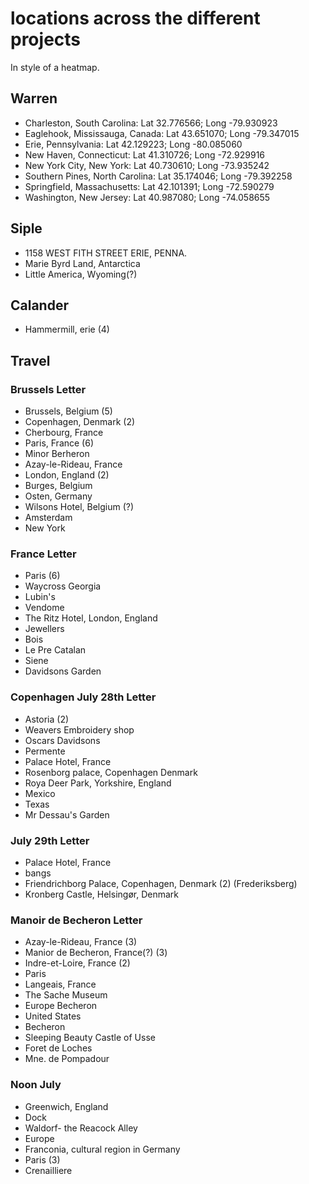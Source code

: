 # locations across the different projects

In style of a heatmap.

## Warren
- Charleston, South Carolina:
Lat 32.776566; Long -79.930923
- Eaglehook, Mississauga, Canada:
Lat 43.651070; Long -79.347015
- Erie, Pennsylvania:
Lat 42.129223; Long -80.085060
- New Haven, Connecticut:
Lat 41.310726; Long -72.929916
- New York City, New York:
Lat 40.730610; Long -73.935242
- Southern Pines, North Carolina:
Lat 35.174046; Long -79.392258
- Springfield, Massachusetts:
Lat 42.101391; Long -72.590279
- Washington, New Jersey:
Lat 40.987080; Long -74.058655

## Siple
- 1158 WEST FITH STREET
ERIE, PENNA.
- Marie Byrd Land, Antarctica
- Little America, Wyoming(?)

## Calander

- Hammermill, erie (4)

## Travel
### Brussels Letter
- Brussels, Belgium (5)
- Copenhagen, Denmark (2)
- Cherbourg, France
- Paris, France (6)
- Minor Berheron
- Azay-le-Rideau, France
- London, England (2)
- Burges, Belgium
- Osten, Germany
- Wilsons Hotel, Belgium (?)
- Amsterdam
- New York

### France Letter

- Paris (6)
- Waycross Georgia
- Lubin's
- Vendome
- The Ritz Hotel, London, England
- Jewellers
- Bois
- Le Pre Catalan
- Siene
- Davidsons Garden

### Copenhagen July 28th Letter

- Astoria (2)
- Weavers Embroidery shop
- Oscars Davidsons
- Permente
- Palace Hotel, France
- Rosenborg palace, Copenhagen Denmark
- Roya Deer Park, Yorkshire, England
- Mexico
- Texas
- Mr Dessau's Garden

### July 29th Letter

- Palace Hotel, France
- bangs
- Friendrichborg Palace, Copenhagen, Denmark (2) (Frederiksberg)
- Kronberg Castle, Helsingør, Denmark

### Manoir de Becheron Letter

- Azay-le-Rideau, France (3)
- Manior de Becheron, France(?) (3)
- Indre-et-Loire, France (2)
- Paris
- Langeais, France
- The Sache Museum
- Europe Becheron
- United States
- Becheron
- Sleeping Beauty Castle of Usse
- Foret de Loches
- Mne. de Pompadour

### Noon July

- Greenwich, England
- Dock
- Waldorf- the Reacock Alley
- Europe
- Franconia, cultural region in Germany
- Paris (3)
- Crenailliere